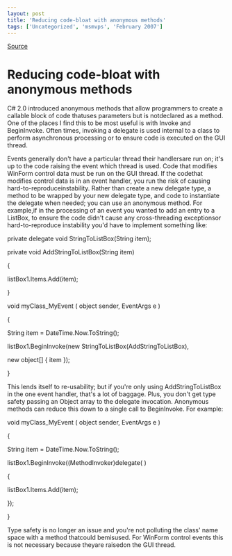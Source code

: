 ```yaml
---
layout: post
title: 'Reducing code-bloat with anonymous methods'
tags: ['Uncategorized', 'msmvps', 'February 2007']
---
```

[Source](http://blogs.msmvps.com/peterritchie/2007/02/06/reducing-code-bloat-with-anonymous-methods/ "Permalink to Reducing code-bloat with anonymous methods")

# Reducing code-bloat with anonymous methods

C# 2.0 introduced anonymous methods that allow programmers to create a callable block of code thatuses parameters but is notdeclared as a method. One of the places I find this to be most useful is with Invoke and BeginInvoke. Often times, invoking a delegate is used internal to a class to perform asynchronous processing or to ensure code is executed on the GUI thread.  

Events generally don't have a particular thread their handlersare run on; it's up to the code raising the event which thread is used. Code that modifies WinForm control data must be run on the GUI thread. If the codethat modifies control data is in an event handler, you run the risk of causing hard-to-reproduceinstability. Rather than create a new delegate type, a method to be wrapped by your new delegate type, and code to instantiate the delegate when needed; you can use an anonymous method. For example,if in the processing of an event you wanted to add an entry to a ListBox, to ensure the code didn't cause any cross-threading exceptionsor hard-to-reproduce instability you'd have to implement something like:

  

 private delegate void StringToListBox(String item);



 private void AddStringToListBox(String item)

 {

  listBox1.Items.Add(item);

 }



 void myClass_MyEvent ( object sender, EventArgs e )

 {

  

  String item = DateTime.Now.ToString();

 listBox1.BeginInvoke(new StringToListBox(AddStringToListBox),

   new object[] { item });

 }



This lends itself to re-usability; but if you're only using AddStringToListBox in the one event handler, that's a lot of baggage. Plus, you don't get type safety passing an Object array to the delegate invocation. Anonymous methods can reduce this down to a single call to BeginInvoke. For example:

  

 void myClass_MyEvent ( object sender, EventArgs e )

 {

  String item = DateTime.Now.ToString();

  listBox1.BeginInvoke((MethodInvoker)delegate( )

  {

   listBox1.Items.Add(item);

  });

 }

Type safety is no longer an issue and you're not polluting the class' name space with a method thatcould bemisused. For WinForm control events this is not necessary because theyare raisedon the GUI thread.


